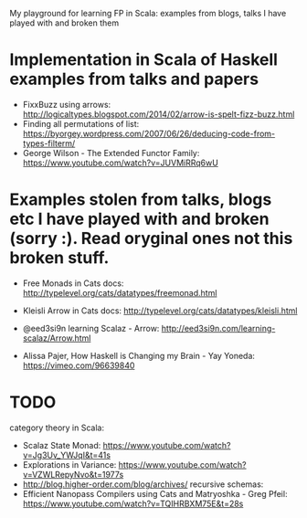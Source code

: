 My playground for learning FP in Scala: examples from blogs, talks I have played with and broken them

# Implementation in Scala of Haskell examples from talks and papers

- FixxBuzz using arrows: http://logicaltypes.blogspot.com/2014/02/arrow-is-spelt-fizz-buzz.html
- Finding all permutations of list: https://byorgey.wordpress.com/2007/06/26/deducing-code-from-types-filterm/
- George Wilson - The Extended Functor Family: https://www.youtube.com/watch?v=JUVMiRRq6wU

# Examples stolen from talks, blogs etc I have played with and broken (sorry :). Read oryginal ones not this broken stuff.

- Free Monads in Cats docs: http://typelevel.org/cats/datatypes/freemonad.html
- Kleisli Arrow in Cats docs: http://typelevel.org/cats/datatypes/kleisli.html

- @eed3si9n learning Scalaz - Arrow: http://eed3si9n.com/learning-scalaz/Arrow.html
- Alissa Pajer, How Haskell is Changing my Brain - Yay Yoneda: https://vimeo.com/96639840

# TODO
category theory in Scala:
- Scalaz State Monad: https://www.youtube.com/watch?v=Jg3Uv_YWJqI&t=41s
- Explorations in Variance: https://www.youtube.com/watch?v=VZWLRepyNvo&t=1977s
- http://blog.higher-order.com/blog/archives/
recursive schemas:
- Efficient Nanopass Compilers using Cats and Matryoshka - Greg Pfeil: https://www.youtube.com/watch?v=TQIHRBXM75E&t=28s
